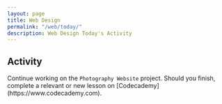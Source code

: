 ```yaml
---
layout: page
title: Web Design
permalink: "/web/today/"
description: Web Design Today's Activity
---
```


<h2>Activity <span id="date"></span></h2>
<script src="/public/js/today.js"></script>

<div class="section" markdown="1">
<!-- If you are currently working on a specific project, continue. Otherwise, complete a relevant or new lesson on [Codecademy](https://www.codecademy.com). -->
Continue working on the <code>Photography Website</code> project. Should you finish, complete a relevant or new lesson on [Codecademy](https://www.codecademy.com).
</div>